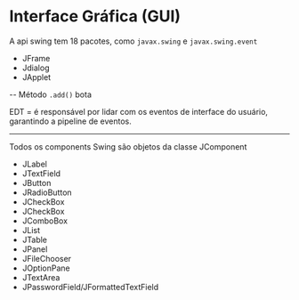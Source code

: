 # Interface Gráfica (GUI)
A api swing tem 18 pacotes, como `javax.swing` e `javax.swing.event`

- JFrame
- Jdialog
- JApplet

-- Método `.add()` bota

EDT = é responsável por lidar com os eventos de interface do usuário, garantindo a pipeline de eventos.

 ---
Todos os components Swing são objetos da classe JComponent

- JLabel
- JTextField
- JButton
- JRadioButton
- JCheckBox
- JCheckBox
- JComboBox
- JList
- JTable
- JPanel
- JFileChooser
- JOptionPane
- JTextArea
- JPasswordField/JFormattedTextField

